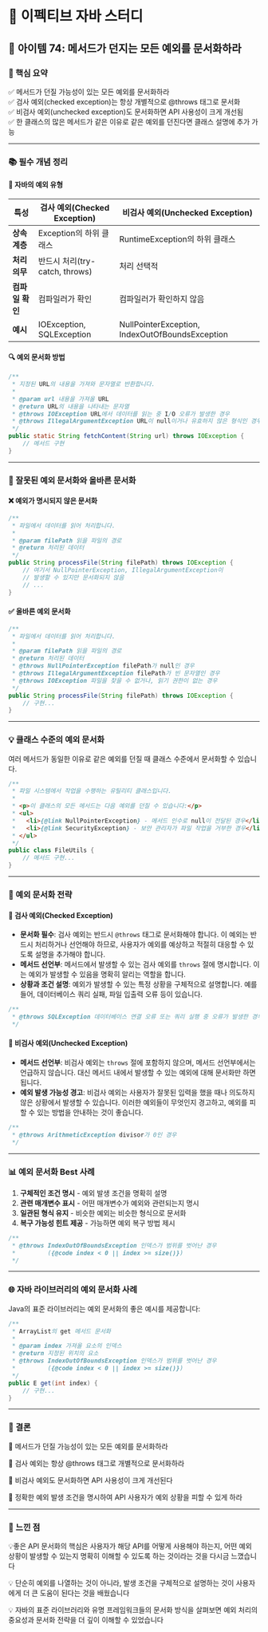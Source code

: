 # 📘 이펙티브 자바 스터디

## 📝 아이템 74: 메서드가 던지는 모든 예외를 문서화하라

### 🔹 핵심 요약

✅ 메서드가 던질 가능성이 있는 모든 예외를 문서화하라  
✅ 검사 예외(checked exception)는 항상 개별적으로 @throws 태그로 문서화  
✅ 비검사 예외(unchecked exception)도 문서화하면 API 사용성이 크게 개선됨  
✅ 한 클래스의 많은 메서드가 같은 이유로 같은 예외를 던진다면 클래스 설명에 추가 가능

---

### 📚 필수 개념 정리

#### 🧩 **자바의 예외 유형**

| 특성            | 검사 예외(Checked Exception)   | 비검사 예외(Unchecked Exception)                |
| --------------- | ------------------------------ | ----------------------------------------------- |
| **상속 계층**   | Exception의 하위 클래스        | RuntimeException의 하위 클래스                  |
| **처리 의무**   | 반드시 처리(try-catch, throws) | 처리 선택적                                     |
| **컴파일 확인** | 컴파일러가 확인                | 컴파일러가 확인하지 않음                        |
| **예시**        | IOException, SQLException      | NullPointerException, IndexOutOfBoundsException |

#### 🔍 **예외 문서화 방법**

```java
/**
 * 지정된 URL의 내용을 가져와 문자열로 반환합니다.
 *
 * @param url 내용을 가져올 URL
 * @return URL의 내용을 나타내는 문자열
 * @throws IOException URL에서 데이터를 읽는 중 I/O 오류가 발생한 경우
 * @throws IllegalArgumentException URL이 null이거나 유효하지 않은 형식인 경우
 */
public static String fetchContent(String url) throws IOException {
    // 메서드 구현
}
```

---

### 🚨 잘못된 예외 문서화와 올바른 문서화

#### ❌ **예외가 명시되지 않은 문서화**

```java
/**
 * 파일에서 데이터를 읽어 처리합니다.
 *
 * @param filePath 읽을 파일의 경로
 * @return 처리된 데이터
 */
public String processFile(String filePath) throws IOException {
    // 여기서 NullPointerException, IllegalArgumentException이
    // 발생할 수 있지만 문서화되지 않음
    // ...
}
```

#### ✅ **올바른 예외 문서화**

```java
/**
 * 파일에서 데이터를 읽어 처리합니다.
 *
 * @param filePath 읽을 파일의 경로
 * @return 처리된 데이터
 * @throws NullPointerException filePath가 null인 경우
 * @throws IllegalArgumentException filePath가 빈 문자열인 경우
 * @throws IOException 파일을 찾을 수 없거나, 읽기 권한이 없는 경우
 */
public String processFile(String filePath) throws IOException {
    // 구현...
}
```

---

### 💡 클래스 수준의 예외 문서화

여러 메서드가 동일한 이유로 같은 예외를 던질 때 클래스 수준에서 문서화할 수 있습니다.

```java
/**
 * 파일 시스템에서 작업을 수행하는 유틸리티 클래스입니다.
 *
 * <p>이 클래스의 모든 메서드는 다음 예외를 던질 수 있습니다:</p>
 * <ul>
 *   <li>{@link NullPointerException} - 메서드 인수로 null이 전달된 경우</li>
 *   <li>{@link SecurityException} - 보안 관리자가 파일 작업을 거부한 경우</li>
 * </ul>
 */
public class FileUtils {
    // 메서드 구현...
}
```

---

### 🧠 예외 문서화 전략

#### 🌟 **검사 예외(Checked Exception)**

- **문서화 필수**: 검사 예외는 반드시 `@throws` 태그로 문서화해야 합니다. 이 예외는 반드시 처리하거나 선언해야 하므로, 사용자가 예외를 예상하고 적절히 대응할 수 있도록 설명을 추가해야 합니다.
- **메서드 선언부**: 메서드에서 발생할 수 있는 검사 예외를 `throws` 절에 명시합니다. 이는 예외가 발생할 수 있음을 명확히 알리는 역할을 합니다.
- **상황과 조건 설명**: 예외가 발생할 수 있는 특정 상황을 구체적으로 설명합니다. 예를 들어, 데이터베이스 쿼리 실패, 파일 입출력 오류 등이 있습니다.

```java
/**
 * @throws SQLException 데이터베이스 연결 오류 또는 쿼리 실행 중 오류가 발생한 경우
 */
```

#### 🎯 **비검사 예외(Unchecked Exception)**

- **메서드 선언부**: 비검사 예외는 `throws` 절에 포함하지 않으며, 메서드 선언부에서는 언급하지 않습니다. 대신 메서드 내에서 발생할 수 있는 예외에 대해 문서화만 하면 됩니다.
- **예외 발생 가능성 경고**: 비검사 예외는 사용자가 잘못된 입력을 했을 때나 의도하지 않은 상황에서 발생할 수 있습니다. 이러한 예외들이 무엇인지 경고하고, 예외를 피할 수 있는 방법을 안내하는 것이 좋습니다.

```java
/**
 * @throws ArithmeticException divisor가 0인 경우
 */
```

---

### 📊 예외 문서화 Best 사례

1. **구체적인 조건 명시** - 예외 발생 조건을 명확히 설명
2. **관련 매개변수 표시** - 어떤 매개변수가 예외와 관련되는지 명시
3. **일관된 형식 유지** - 비슷한 예외는 비슷한 형식으로 문서화
4. **복구 가능성 힌트 제공** - 가능하면 예외 복구 방법 제시

```java
/**
 * @throws IndexOutOfBoundsException 인덱스가 범위를 벗어난 경우
 *         ({@code index < 0 || index >= size()})
 */
```

---

### 🌐 자바 라이브러리의 예외 문서화 사례

Java의 표준 라이브러리는 예외 문서화의 좋은 예시를 제공합니다:

```java
/**
 * ArrayList의 get 메서드 문서화
 *
 * @param index 가져올 요소의 인덱스
 * @return 지정된 위치의 요소
 * @throws IndexOutOfBoundsException 인덱스가 범위를 벗어난 경우
 *         ({@code index < 0 || index >= size()})
 */
public E get(int index) {
    // 구현...
}
```

---

### 🎯 결론

📍 메서드가 던질 가능성이 있는 모든 예외를 문서화하라

📍 검사 예외는 항상 @throws 태그로 개별적으로 문서화하라

📍 비검사 예외도 문서화하면 API 사용성이 크게 개선된다

📍 정확한 예외 발생 조건을 명시하여 API 사용자가 예외 상황을 피할 수 있게 하라

---

### 💭 느낀 점

💡좋은 API 문서화의 핵심은 사용자가 해당 API를 어떻게 사용해야 하는지, 어떤 예외 상황이 발생할 수 있는지 명확히 이해할 수 있도록 하는 것이라는 것을 다시금 느꼈습니다

💡 단순히 예외를 나열하는 것이 아니라, 발생 조건을 구체적으로 설명하는 것이 사용자에게 더 큰 도움이 된다는 것을 배웠습니다

💡 자바의 표준 라이브러리와 유명 프레임워크들의 문서화 방식을 살펴보면 예외 처리의 중요성과 문서화 전략을 더 깊이 이해할 수 있었습니다
